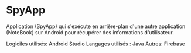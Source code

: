 # SpyApp
Application (SpyApp) qui s'exécute en arrière-plan d'une autre application (NoteBook) sur Android pour récupérer des informations d'utilisateur.

Logiciles utilisés: Android Studio
Langages utilisés : Java
Autres: Firebase

